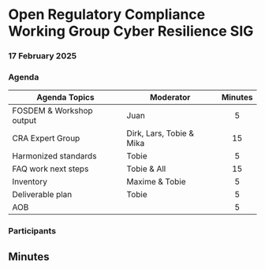 # **Open Regulatory Compliance Working Group** Cyber Resilience SIG

###  17 February 2025
###  Agenda
 Agenda Topics | Moderator | Minutes |
| ----- | ----- | :---: |
| FOSDEM & Workshop output | Juan | 5|
| CRA Expert Group | Dirk, Lars, Tobie & Mika | 15 |
| Harmonized standards | Tobie | 5 |
| FAQ work next steps| Tobie & All | 15 |
| Inventory | Maxime & Tobie | 5 |
| Deliverable plan | Tobie | 5 |
| AOB | | 5 |

### Participants


## Minutes
